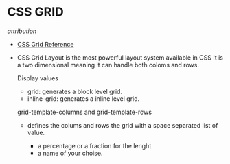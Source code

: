# CSS GRID

*attribution*

- [CSS Grid Reference](https://css-tricks.com/snippets/css/complete-guide-grid/)

- CSS Grid Layout is the most powerful layout system available in CSS
  It is a two dimensional meaning it can handle both coloms and rows.

  Display values
  
  - grid: generates a block level grid.
  - inline-grid: generates a inline level grid.

  grid-template-columns and grid-template-rows

  - defines the colums and rows the grid with a space separated list
    of value.

    - <track-size> a percentage or a fraction for the lenght.
    - <line-name>  a name of your choise.